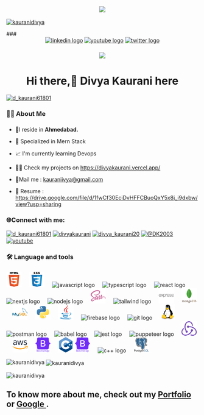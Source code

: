 <div align="center">
  <img  src="https://res.cloudinary.com/dzxhn37ae/image/upload/v1715434841/jxq11cuo12qbkdxi9fyx.gif"  />
</div>


<p align="left"> <a href="https://github.com/ryo-ma/github-profile-trophy"><img src="https://github-profile-trophy.vercel.app/?username=kauranidivya" alt="kauranidivya" /></a> </p>
###

<div align="center">
<a href="https://www.linkedin.com/in/divyakaurani/">  <img src="https://img.shields.io/static/v1?message=LinkedIn&logo=linkedin&label=&color=0077B5&logoColor=white&labelColor=&style=for-the-badge" height="25" alt="linkedin logo"  /></a>
<a href="https://www.youtube.com/channel/UCSdls-ZlC1jv5tWtJDYIcqw">  <img src="https://img.shields.io/static/v1?message=Youtube&logo=youtube&label=&color=FF0000&logoColor=white&labelColor=&style=for-the-badge" height="25" alt="youtube logo"  /></a>
<a href="https://twitter.com/d_kaurani61801">   <img src="https://img.shields.io/static/v1?message=Twitter&logo=twitter&label=&color=1DA1F2&logoColor=white&labelColor=&style=for-the-badge" height="25" alt="twitter logo"  /> </a>
</div>

###

<div align="center">
  <img src="https://visitor-badge.laobi.icu/badge?page_id=maurodesouza.maurodesouza&"  />
</div>

###

<h1 align="center">Hi there,👋 Divya Kaurani here </h1>



<p align="left"> <a href="https://twitter.com/d_kaurani61801" target="blank"><img src="https://img.shields.io/twitter/follow/d_kaurani61801?logo=twitter&style=for-the-badge" alt="d_kaurani61801" /></a> </p>

###

<h3 align="left">👩‍💻  About Me</h3>

###


<p align="left"> </p>

- 📍I reside in **Ahmedabad.**

- 🔭 Specialized in Mern Stack

- 📈 I'm currently learning Devops

- 👩‍💻 Check my projects on https://divyakaurani.vercel.app/

- 📮Mail me : kauraniivya@gmail.com

- 📄 Resume : https://drive.google.com/file/d/1fwCf30EciDvHFFCBuoQxY5x8j_i9dxbw/view?usp=sharing

<h3 align="left">🌐Connect with me:</h3>
<p align="left">
<a href="https://twitter.com/d_kaurani61801" target="blank"><img align="center" src="https://raw.githubusercontent.com/rahuldkjain/github-profile-readme-generator/master/src/images/icons/Social/twitter.svg" alt="d_kaurani61801" height="30" width="40" /></a>
<a href="https://www.linkedin.com/in/divyakaurani/" target="blank"><img align="center" src="https://raw.githubusercontent.com/rahuldkjain/github-profile-readme-generator/master/src/images/icons/Social/linked-in-alt.svg" alt="divyakaurani" height="30" width="40" /></a>
<a href="https://www.instagram.com/divya_kaurani20/" target="blank"><img align="center" src="https://raw.githubusercontent.com/rahuldkjain/github-profile-readme-generator/master/src/images/icons/Social/instagram.svg" alt="divya_kaurani20" height="30" width="40" /></a>
<a href="https://hashnode.com/@DK2003" target="blank"><img align="center" src="https://raw.githubusercontent.com/rahuldkjain/github-profile-readme-generator/master/src/images/icons/Social/hashnode.svg" alt="@DK2003" height="30" width="40" /></a>
<a href="https://www.youtube.com/channel/UCSdls-ZlC1jv5tWtJDYIcqw" target="blank"><img align="center" src="https://raw.githubusercontent.com/rahuldkjain/github-profile-readme-generator/master/src/images/icons/Social/youtube.svg" alt="youtube" height="30" width="40" /></a>

</p>


<h3 align="left">🛠 Language and tools</h3>

###

<div align="left">
 
  <img src="https://raw.githubusercontent.com/devicons/devicon/master/icons/html5/html5-original-wordmark.svg" height="40" alt="html logo"  />
  <img width="12" />
  <img src="https://raw.githubusercontent.com/devicons/devicon/master/icons/css3/css3-original-wordmark.svg" height="40" alt="css logo"  />
  <img width="12" />
  <img src="https://cdn.jsdelivr.net/gh/devicons/devicon/icons/javascript/javascript-original.svg" height="40" alt="javascript logo"  />
  <img width="12" />
  <img src="https://cdn.jsdelivr.net/gh/devicons/devicon/icons/typescript/typescript-original.svg" height="40" alt="typescript logo"  />
  <img width="12" />
  <img src="https://cdn.jsdelivr.net/gh/devicons/devicon/icons/react/react-original.svg" height="40" alt="react logo"  />
  <img width="12" />
  <img src="https://cdn.jsdelivr.net/gh/devicons/devicon/icons/nextjs/nextjs-original.svg" height="40" alt="nextjs logo"  />
  <img width="12" />
  <img src="https://cdn.jsdelivr.net/gh/devicons/devicon/icons/nodejs/nodejs-original.svg" height="40" alt="nodejs logo"  />
  <img width="12" />
  <img src="https://raw.githubusercontent.com/devicons/devicon/master/icons/sass/sass-original.svg" height="40" alt="sass logo"  />
  <img width="12" />
  <img src="https://www.vectorlogo.zone/logos/tailwindcss/tailwindcss-icon.svg" height="40" alt="tailwind logo"  />
  <img width="12" />
  <img src="https://raw.githubusercontent.com/devicons/devicon/master/icons/express/express-original-wordmark.svg" height="40" alt="express logo"  />
  <img width="12" />
  <img src="https://raw.githubusercontent.com/devicons/devicon/master/icons/mongodb/mongodb-original-wordmark.svg" height="40" alt="mongodb logo"  />
  <img width="12" />
  <img src="https://raw.githubusercontent.com/devicons/devicon/master/icons/mysql/mysql-original-wordmark.svg" height="40" alt="mysql logo"  />
  <img width="12" />
  <img src="https://raw.githubusercontent.com/devicons/devicon/master/icons/python/python-original.svg" height="40" alt="python logo"  />
  <img width="12" />
  <img src="https://raw.githubusercontent.com/devicons/devicon/master/icons/java/java-original.svg" height="40" alt="java logo"  />
  <img width="12" />
  <img src="https://cdn.jsdelivr.net/gh/devicons/devicon/icons/firebase/firebase-plain-wordmark.svg" height="40" alt="firebase logo"  />
  <img width="12" />
  <img src="https://www.vectorlogo.zone/logos/git-scm/git-scm-icon.svg" height="40" alt="git logo"  />
  <img width="12" />
  <img src="https://raw.githubusercontent.com/devicons/devicon/master/icons/linux/linux-original.svg" height="40" alt="linux logo"  />
  <img width="12" />
  <img src="https://www.vectorlogo.zone/logos/getpostman/getpostman-icon.svg" height="40" alt="postman logo"  />
  <img width="12" />
  <img src="https://www.vectorlogo.zone/logos/babeljs/babeljs-icon.svg" height="40" alt="babel logo"  />
  <img width="12" />
  <img src="https://www.vectorlogo.zone/logos/jestjsio/jestjsio-icon.svg" height="40" alt="jest logo"  />
  <img width="12" />
  <img src="https://www.vectorlogo.zone/logos/pptrdev/pptrdev-official.svg" height="40" alt="puppeteer logo"  />
  <img width="12" />
  <img src="https://raw.githubusercontent.com/devicons/devicon/master/icons/redux/redux-original.svg" height="40" alt="redux logo"  />
  <img width="12" />
  <img src="https://raw.githubusercontent.com/devicons/devicon/master/icons/amazonwebservices/amazonwebservices-original-wordmark.svg" height="40" alt="aws logo"  />
  <img width="12" />
  <img src="https://raw.githubusercontent.com/devicons/devicon/master/icons/bootstrap/bootstrap-plain-wordmark.svg" height="40" alt="bootstrap logo"  />
  <img width="12" />
  <img src="https://raw.githubusercontent.com/devicons/devicon/master/icons/cplusplus/cplusplus-original.svg" height="40" alt="c++ logo"  />
  <img src="https://raw.githubusercontent.com/devicons/devicon/master/icons/bootstrap/bootstrap-plain-wordmark.svg" height="40" alt="bootstrap logo"  />
  <img width="12" />
  <img src="https://www.vectorlogo.zone/logos/figma/figma-icon.svg" height="40" alt="c++ logo"  />
  <img width="12" />
  <img src="https://raw.githubusercontent.com/devicons/devicon/master/icons/postgresql/postgresql-original-wordmark.svg" height="40" alt="c++ logo"  />
  

<p><img align="left" src="https://github-readme-stats.vercel.app/api/top-langs?username=kauranidivya&show_icons=true&locale=en&layout=compact" alt="kauranidivya" /></p>

<p>&nbsp;<img align="center" src="https://github-readme-stats.vercel.app/api?username=kauranidivya&show_icons=true&locale=en" alt="kauranidivya" /></p>

<p><img align="center" src="https://github-readme-streak-stats.herokuapp.com/?user=kauranidivya&" alt="kauranidivya" /></p>
  

</div>
<h2 align="left">To know more about me, check out my <a href="https://divyakaurani.vercel.app/" >Portfolio </a> or <a href="https://www.google.com/search?q=Divya+Kaurani&sca_esv=f89e5e6047e0c685&sca_upv=1&sxsrf=ADLYWIIKwq5wQEbwSpG-srBIJ2wa13v3dw%3A1715895205180&ei=pXtGZp3VCvO2vr0P0o2Z2Ak&ved=0ahUKEwjdu7Thj5OGAxVzm68BHdJGBpsQ4dUDCBA&uact=5&oq=Divya+Kaurani&gs_lp=Egxnd3Mtd2l6LXNlcnAiDURpdnlhIEthdXJhbmkyBBAjGCcyBBAjGCcyBBAjGCcyCBAAGIAEGKIEMggQABiABBiiBDIIEAAYgAQYogRImTxQrQtYqThwAngAkAEAmAHVAqABjQmqAQcwLjIuMi4xuAEDyAEA-AEBmAIGoALmCcICBxAjGLACGCeYAwCIBgGSBwcxLjEuMy4xoAedJA&sclient=gws-wiz-serp" >Google </a>.</h2>





###
